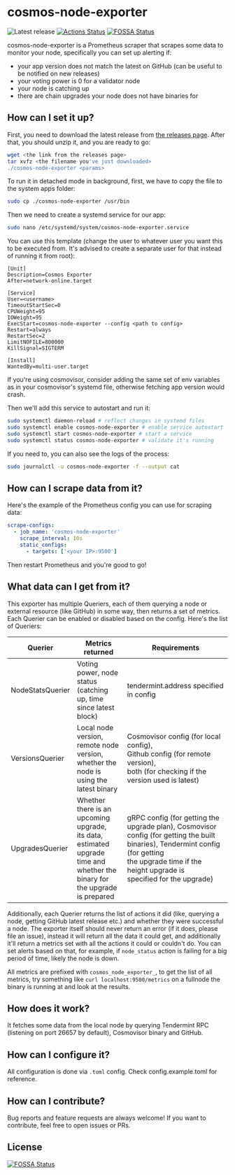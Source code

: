 # cosmos-node-exporter

![Latest release](https://img.shields.io/github/v/release/QuokkaStake/cosmos-node-exporter)
[![Actions Status](https://github.com/QuokkaStake/cosmos-node-exporter/workflows/test/badge.svg)](https://github.com/QuokkaStake/cosmos-node-exporter/actions)
[![FOSSA Status](https://app.fossa.com/api/projects/git%2Bgithub.com%2FQuokkaStake%2Fcosmos-node-exporter.svg?type=shield)](https://app.fossa.com/projects/git%2Bgithub.com%2FQuokkaStake%2Fcosmos-node-exporter?ref=badge_shield)

cosmos-node-exporter is a Prometheus scraper that scrapes some data to monitor your node, specifically you can set up alerting if:
- your app version does not match the latest on GitHub (can be useful to be notified on new releases)
- your voting power is 0 for a validator node
- your node is catching up
- there are chain upgrades your node does not have binaries for

## How can I set it up?

First, you need to download the latest release from [the releases page](https://github.com/QuokkaStake/cosmos-node-exporter/releases/). After that, you should unzip it, and you are ready to go:

```sh
wget <the link from the releases page>
tar xvfz <the filename you've just downloaded>
./cosmos-node-exporter <params>
```

To run it in detached mode in background, first, we have to copy the file to the system apps folder:

```sh
sudo cp ./cosmos-node-exporter /usr/bin
```

Then we need to create a systemd service for our app:

```sh
sudo nano /etc/systemd/system/cosmos-node-exporter.service
```

You can use this template (change the user to whatever user you want this to be executed from. It's advised to create a separate user for that instead of running it from root):

```
[Unit]
Description=Cosmos Exporter
After=network-online.target

[Service]
User=<username>
TimeoutStartSec=0
CPUWeight=95
IOWeight=95
ExecStart=cosmos-node-exporter --config <path to config>
Restart=always
RestartSec=2
LimitNOFILE=800000
KillSignal=SIGTERM

[Install]
WantedBy=multi-user.target
```

If you're using cosmovisor, consider adding the same set of env variables as in your cosmovisor's systemd file, otherwise fetching app version would crash.

Then we'll add this service to autostart and run it:

```sh
sudo systemctl daemon-reload # reflect changes in systemd files
sudo systemctl enable cosmos-node-exporter # enable service autostart
sudo systemctl start cosmos-node-exporter # start a service
sudo systemctl status cosmos-node-exporter # validate it's running
```

If you need to, you can also see the logs of the process:

```sh
sudo journalctl -u cosmos-node-exporter -f --output cat
```

## How can I scrape data from it?

Here's the example of the Prometheus config you can use for scraping data:

```yaml
scrape-configs:
  - job_name: 'cosmos-node-exporter'
    scrape_interval: 10s
    static_configs:
      - targets: ['<your IP>:9500']
```

Then restart Prometheus and you're good to go!

## What data can I get from it?

This exporter has multiple Queriers, each of them querying a node or external resource (like GitHub) in some way, then returns a set of metrics. Each Querier can be enabled or disabled based on the config. Here's the list of Queriers:

| Querier          | Metrics returned                                                                                                                   | Requirements                                                                                                                                                                                              |
|------------------|------------------------------------------------------------------------------------------------------------------------------------|-----------------------------------------------------------------------------------------------------------------------------------------------------------------------------------------------------------|
| NodeStatsQuerier | Voting power, node status<br>(catching up, time since latest block)                                                                | tendermint.address specified in config                                                                                                                                                                    |
| VersionsQuerier  | Local node version, remote node version,<br>whether the node is using the latest binary                                            | Cosmovisor config (for local config),<br>Github config (for remote version),<br>both (for checking if the version used is latest)                                                                         |
| UpgradesQuerier  | Whether there is an upcoming upgrade,<br>its data, estimated upgrade time and<br>whether the binary for the upgrade<br>is prepared | gRPC config (for getting the upgrade plan), Cosmovisor config (for getting the built binaries), Tendermint config (for getting<br>the upgrade time if the height upgrade is<br>specified for the upgrade) |

Additionally, each Querier returns the list of actions it did (like, querying a node, getting GitHub latest release etc.) and whether they were successful a node. The exporter itself should never return an error (if it does, please file an issue), instead it will return all the data it could get, and additionally it'll return a metrics set with all the actions it could or couldn't do. You can set alerts based on that, for example, if `node_status` action is failing for a big period of time, likely the node is down.

All metrics are prefixed with `cosmos_node_exporter_`, to get the list of all metrics, try something like `curl localhost:9500/metrics` on a fullnode the binary is running at and look at the results.

## How does it work?

It fetches some data from the local node by querying Tendermint RPC (listening on port 26657 by default), Cosmovisor binary and GitHub.

## How can I configure it?

All configuration is done via `.toml` config. Check config.example.toml for reference.

## How can I contribute?

Bug reports and feature requests are always welcome! If you want to contribute, feel free to open issues or PRs.


## License
[![FOSSA Status](https://app.fossa.com/api/projects/git%2Bgithub.com%2FQuokkaStake%2Fcosmos-node-exporter.svg?type=large)](https://app.fossa.com/projects/git%2Bgithub.com%2FQuokkaStake%2Fcosmos-node-exporter?ref=badge_large)